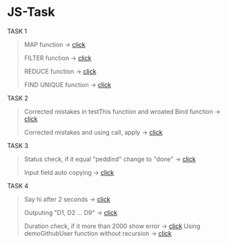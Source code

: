 # JS-Task

TASK 1
> MAP function -> [click](https://jsbin.com/gizetebopa/1/edit?js,console)
>
> FILTER function -> [click](https://jsbin.com/layabanoxu/1/edit?js,console)
>
> REDUCE function -> [click](https://jsbin.com/wixotogasa/4/edit?js,console)
>
> FIND UNIQUE function -> [click](https://jsbin.com/votokuguwe/1/edit?js,console)

TASK 2
>
> Corrected mistakes in testThis function and wroated Bind function -> [click](https://jsbin.com/huviqosata/1/edit?js,console)
>
>Corrected mistakes and using call, apply -> [click](https://jsbin.com/bodogulazo/1/edit?js,console)

TASK 3
> Status check, if it equal "peddind" change to "done" -> [click](https://jsbin.com/casuhecula/1/edit?html,js,console,output)
>
> Input field auto copying -> [click](https://jsbin.com/casuhecula/3/edit?html,js,output)

TASK 4
> Say hi after 2 seconds -> [click](https://jsbin.com/casuhecula/edit?html,js,console)
>
> Outputing "D1, D2 ... D9" -> [click](https://jsbin.com/casuhecula/5/edit?html,js,console)
>
> Duration check, if it more than 2000 show error -> [click](https://jsbin.com/casuhecula/6/edit?html,js,console)
> Using demoGithubUser function without recursion -> [click](https://jsbin.com/casuhecula/edit?html,js,console)
